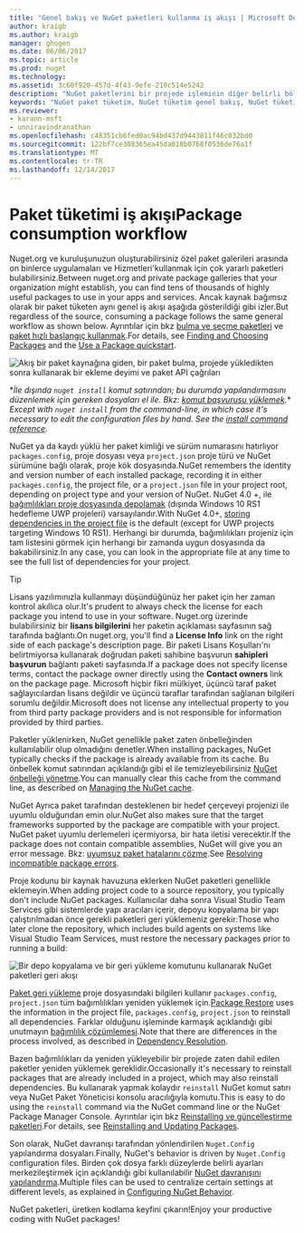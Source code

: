 ```yaml
---
title: "Genel bakış ve NuGet paketleri kullanma iş akışı | Microsoft Docs"
author: kraigb
ms.author: kraigb
manager: ghogen
ms.date: 06/06/2017
ms.topic: article
ms.prod: nuget
ms.technology: 
ms.assetid: 3c60f920-457d-4f43-9efe-210c514e5242
description: "NuGet paketlerini bir projede işleminin diğer belirli bölümlerine bağlantılar ile kullanma işlemi bir genel bakış."
keywords: "NuGet paket tüketim, NuGet tüketim genel bakış, NuGet tüketim iş akışı, paket tüketimi iş akışı, paket tüketimi genel bakış"
ms.reviewer:
- karann-msft
- unniravindranathan
ms.openlocfilehash: c48351cb6fed0ac94bd437d9443811f46c032bd0
ms.sourcegitcommit: 122bf7ce308365ea45da018b0768f0536de76a1f
ms.translationtype: MT
ms.contentlocale: tr-TR
ms.lasthandoff: 12/14/2017
---
```

# <a name="package-consumption-workflow"></a><span data-ttu-id="24244-104">Paket tüketimi iş akışı</span><span class="sxs-lookup"><span data-stu-id="24244-104">Package consumption workflow</span></span>

<span data-ttu-id="24244-105">Nuget.org ve kuruluşunuzun oluşturabilirsiniz özel paket galerileri arasında on binlerce uygulamaları ve Hizmetleri'kullanmak için çok yararlı paketleri bulabilirsiniz.</span><span class="sxs-lookup"><span data-stu-id="24244-105">Between nuget.org and private package galleries that your organization might establish, you can find tens of thousands of highly useful packages to use in your apps and services.</span></span> <span data-ttu-id="24244-106">Ancak kaynak bağımsız olarak bir paket tüketen aynı genel iş akışı aşağıda gösterildiği gibi izler.</span><span class="sxs-lookup"><span data-stu-id="24244-106">But regardless of the source, consuming a package follows the same general workflow as shown below.</span></span> <span data-ttu-id="24244-107">Ayrıntılar için bkz [bulma ve seçme paketleri](../consume-packages/finding-and-choosing-packages.md) ve [paket hızlı başlangıç kullanmak](../quickstart/use-a-package.md).</span><span class="sxs-lookup"><span data-stu-id="24244-107">For details, see [Finding and Choosing Packages](../consume-packages/finding-and-choosing-packages.md) and the [Use a Package quickstart](../quickstart/use-a-package.md).</span></span>

![Akış bir paket kaynağına giden, bir paket bulma, projede yükledikten sonra kullanarak bir ekleme deyimi ve paket API çağrıları](media/Overview-01-GeneralFlow.png)

<span data-ttu-id="24244-109">\*_İle dışında `nuget install` komut satırından; bu durumda yapılandırmasını düzenlemek için gereken dosyaları el ile. Bkz: [komut başvurusu yüklemek](../tools/cli-ref-install.md)._</span><span class="sxs-lookup"><span data-stu-id="24244-109">\* _Except with `nuget install` from the command-line, in which case it's necessary to edit the configuration files by hand. See the [install command reference](../tools/cli-ref-install.md)._</span></span>

<span data-ttu-id="24244-110">NuGet ya da kaydı yüklü her paket kimliği ve sürüm numarasını hatırlıyor `packages.config`, proje dosyası veya `project.json` proje türü ve NuGet sürümüne bağlı olarak, proje kök dosyasında.</span><span class="sxs-lookup"><span data-stu-id="24244-110">NuGet remembers the identity and version number of each installed package, recording it in either `packages.config`, the project file, or a `project.json` file in your project root, depending on project type and your version of NuGet.</span></span> <span data-ttu-id="24244-111">NuGet 4.0 +, ile [bağımlılıkları proje dosyasında depolamak](../consume-packages/package-references-in-project-files.md) (dışında Windows 10 RS1 hedefleme UWP projeleri) varsayılandır.</span><span class="sxs-lookup"><span data-stu-id="24244-111">With NuGet 4.0+, [storing dependencies in the project file](../consume-packages/package-references-in-project-files.md) is the default (except for UWP projects targeting Windows 10 RS1).</span></span> <span data-ttu-id="24244-112">Herhangi bir durumda, bağımlılıkları projeniz için tam listesini görmek için herhangi bir zamanda uygun dosyasında da bakabilirsiniz.</span><span class="sxs-lookup"><span data-stu-id="24244-112">In any case, you can look in the appropriate file at any time to see the full list of dependencies for your project.</span></span>

> [!Tip]
> <span data-ttu-id="24244-113">Lisans yazılımınızla kullanmayı düşündüğünüz her paket için her zaman kontrol akıllıca olur.</span><span class="sxs-lookup"><span data-stu-id="24244-113">It's prudent to always check the license for each package you intend to use in your software.</span></span> <span data-ttu-id="24244-114">Nuget.org üzerinde bulabilirsiniz bir **lisans bilgilerini** her paketin açıklaması sayfasının sağ tarafında bağlantı.</span><span class="sxs-lookup"><span data-stu-id="24244-114">On nuget.org, you'll find a **License Info** link on the right side of each package's description page.</span></span> <span data-ttu-id="24244-115">Bir paketi Lisans Koşulları'nı belirtmiyorsa kullanarak doğrudan paketi sahibine başvurun **sahipleri başvurun** bağlantı paketi sayfasında.</span><span class="sxs-lookup"><span data-stu-id="24244-115">If a package does not specify license terms, contact the package owner directly using the **Contact owners** link on the package page.</span></span> <span data-ttu-id="24244-116">Microsoft hiçbir fikri mülkiyet, üçüncü taraf paket sağlayıcılardan lisans değildir ve üçüncü taraflar tarafından sağlanan bilgileri sorumlu değildir.</span><span class="sxs-lookup"><span data-stu-id="24244-116">Microsoft does not license any intellectual property to you from third party package providers and is not responsible for information provided by third parties.</span></span>

<span data-ttu-id="24244-117">Paketler yüklenirken, NuGet genellikle paket zaten önbelleğinden kullanılabilir olup olmadığını denetler.</span><span class="sxs-lookup"><span data-stu-id="24244-117">When installing packages, NuGet typically checks if the package is already available from its cache.</span></span> <span data-ttu-id="24244-118">Bu önbellek komut satırından açıklandığı gibi el ile temizleyebilirsiniz [NuGet önbelleği yönetme](../consume-packages/managing-the-nuget-cache.md).</span><span class="sxs-lookup"><span data-stu-id="24244-118">You can manually clear this cache from the command line, as described on [Managing the NuGet cache](../consume-packages/managing-the-nuget-cache.md).</span></span>

<span data-ttu-id="24244-119">NuGet Ayrıca paket tarafından desteklenen bir hedef çerçeveyi projenizi ile uyumlu olduğundan emin olur.</span><span class="sxs-lookup"><span data-stu-id="24244-119">NuGet also makes sure that the target frameworks supported by the package are compatible with your project.</span></span> <span data-ttu-id="24244-120">NuGet paket uyumlu derlemeleri içermiyorsa, bir hata iletisi verecektir.</span><span class="sxs-lookup"><span data-stu-id="24244-120">If the package does not contain compatible assemblies, NuGet will give you an error message.</span></span> <span data-ttu-id="24244-121">Bkz: [uyumsuz paket hatalarını çözme](dependency-resolution.md#resolving-incompatible-package-errors).</span><span class="sxs-lookup"><span data-stu-id="24244-121">See [Resolving incompatible package errors](dependency-resolution.md#resolving-incompatible-package-errors).</span></span>

<span data-ttu-id="24244-122">Proje kodunu bir kaynak havuzuna eklerken NuGet paketleri genellikle eklemeyin.</span><span class="sxs-lookup"><span data-stu-id="24244-122">When adding project code to a source repository, you typically don't include NuGet packages.</span></span> <span data-ttu-id="24244-123">Kullanıcılar daha sonra Visual Studio Team Services gibi sistemlerde yapı aracıları içerir, depoyu kopyalama bir yapı çalıştırılmadan önce gerekli paketleri geri yüklemeniz gerekir:</span><span class="sxs-lookup"><span data-stu-id="24244-123">Those who later clone the repository, which includes build agents on systems like Visual Studio Team Services, must restore the necessary packages prior to running a build:</span></span>

![Bir depo kopyalama ve bir geri yükleme komutunu kullanarak NuGet paketleri geri akışı](media/Overview-02-RestoreFlow.png)

<span data-ttu-id="24244-125">[Paket geri yükleme](../consume-packages/package-restore.md) proje dosyasındaki bilgileri kullanır `packages.config`, `project.json` tüm bağımlılıkları yeniden yüklemek için.</span><span class="sxs-lookup"><span data-stu-id="24244-125">[Package Restore](../consume-packages/package-restore.md) uses the information in the project file, `packages.config`, `project.json` to reinstall all dependencies.</span></span> <span data-ttu-id="24244-126">Farklar olduğunu işleminde karmaşık açıklandığı gibi unutmayın [bağımlılık çözümlemesi](../consume-packages/dependency-resolution.md).</span><span class="sxs-lookup"><span data-stu-id="24244-126">Note that there are differences in the process involved, as described in [Dependency Resolution](../consume-packages/dependency-resolution.md).</span></span>

<span data-ttu-id="24244-127">Bazen bağımlılıkları da yeniden yükleyebilir bir projede zaten dahil edilen paketler yeniden yüklemek gereklidir.</span><span class="sxs-lookup"><span data-stu-id="24244-127">Occasionally it's necessary to reinstall packages that are already included in a project, which may also reinstall dependencies.</span></span> <span data-ttu-id="24244-128">Bu kullanarak yapmak kolaydır `reinstall` NuGet komut satırı veya NuGet Paket Yöneticisi konsolu aracılığıyla komutu.</span><span class="sxs-lookup"><span data-stu-id="24244-128">This is easy to do using the `reinstall` command via the NuGet command line or the NuGet Package Manager Console.</span></span> <span data-ttu-id="24244-129">Ayrıntılar için bkz [Reinstalling ve güncelleştirme paketleri](../consume-packages/reinstalling-and-updating-packages.md).</span><span class="sxs-lookup"><span data-stu-id="24244-129">For details, see [Reinstalling and Updating Packages](../consume-packages/reinstalling-and-updating-packages.md).</span></span>

<span data-ttu-id="24244-130">Son olarak, NuGet davranışı tarafından yönlendirilen `Nuget.Config` yapılandırma dosyaları.</span><span class="sxs-lookup"><span data-stu-id="24244-130">Finally, NuGet's behavior is driven by `Nuget.Config` configuration files.</span></span> <span data-ttu-id="24244-131">Birden çok dosya farklı düzeylerde belirli ayarları merkezileştirmek için açıklandığı gibi kullanılabilir [NuGet davranışını yapılandırma](../consume-packages/configuring-nuget-behavior.md).</span><span class="sxs-lookup"><span data-stu-id="24244-131">Multiple files can be used to centralize certain settings at different levels, as explained in [Configuring NuGet Behavior](../consume-packages/configuring-nuget-behavior.md).</span></span>

<span data-ttu-id="24244-132">NuGet paketleri, üretken kodlama keyfini çıkarın!</span><span class="sxs-lookup"><span data-stu-id="24244-132">Enjoy your productive coding with NuGet packages!</span></span>

